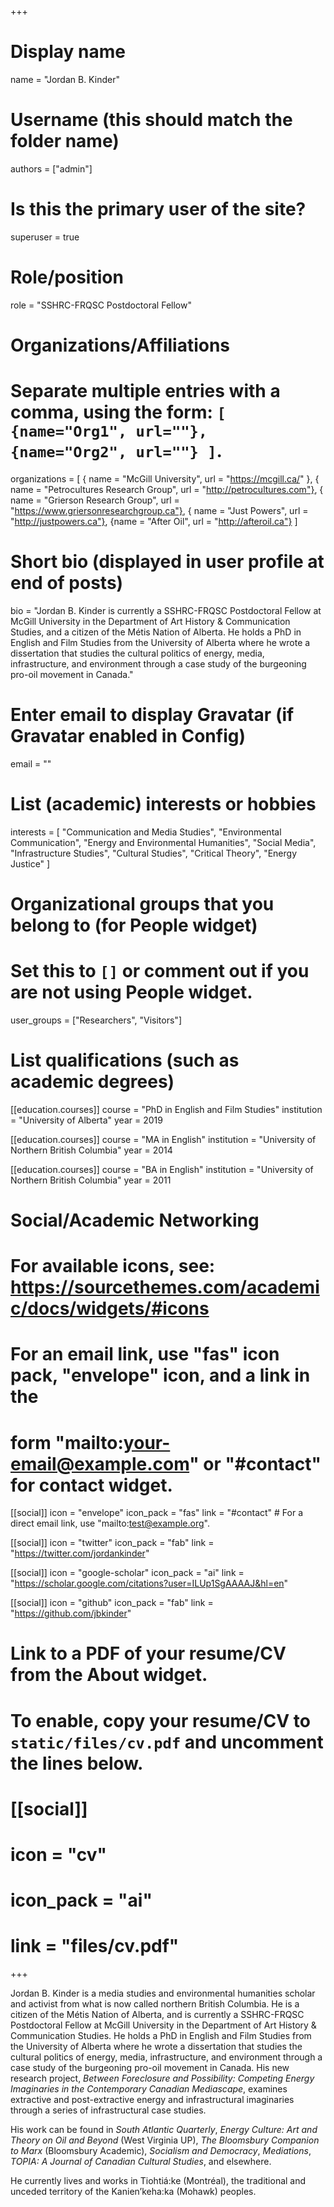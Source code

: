 +++
# Display name
name = "Jordan B. Kinder"

# Username (this should match the folder name)
authors = ["admin"]

# Is this the primary user of the site?
superuser = true

# Role/position
role = "SSHRC-FRQSC Postdoctoral Fellow"

# Organizations/Affiliations
#   Separate multiple entries with a comma, using the form: `[ {name="Org1", url=""}, {name="Org2", url=""} ]`.
organizations = [ { name = "McGill University", url = "https://mcgill.ca/" }, { name = "Petrocultures Research Group", url = "http://petrocultures.com"}, { name = "Grierson Research Group", url = "https://www.griersonresearchgroup.ca"}, { name = "Just Powers", url = "http://justpowers.ca"}, {name = "After Oil", url = "http://afteroil.ca"} ]

# Short bio (displayed in user profile at end of posts)
bio = "Jordan B. Kinder is currently a SSHRC-FRQSC Postdoctoral Fellow at McGill University in the Department of Art History & Communication Studies, and a citizen of the Métis Nation of Alberta. He holds a PhD in English and Film Studies from the University of Alberta where he wrote a dissertation that studies the cultural politics of energy, media, infrastructure, and environment through a case study of the burgeoning pro-oil movement in Canada."

# Enter email to display Gravatar (if Gravatar enabled in Config)
email = ""

# List (academic) interests or hobbies
interests = [
  "Communication and Media Studies",
  "Environmental Communication",
  "Energy and Environmental Humanities",
  "Social Media",
  "Infrastructure Studies",
  "Cultural Studies",
  "Critical Theory",
  "Energy Justice"
]

# Organizational groups that you belong to (for People widget)
#   Set this to `[]` or comment out if you are not using People widget.
user_groups = ["Researchers", "Visitors"]

# List qualifications (such as academic degrees)
[[education.courses]]
  course = "PhD in English and Film Studies"
  institution = "University of Alberta"
  year = 2019

[[education.courses]]
  course = "MA in English"
  institution = "University of Northern British Columbia"
  year = 2014

[[education.courses]]
  course = "BA in English"
  institution = "University of Northern British Columbia"
  year = 2011

# Social/Academic Networking
# For available icons, see: https://sourcethemes.com/academic/docs/widgets/#icons
#   For an email link, use "fas" icon pack, "envelope" icon, and a link in the
#   form "mailto:your-email@example.com" or "#contact" for contact widget.

[[social]]
  icon = "envelope"
  icon_pack = "fas"
  link = "#contact"  # For a direct email link, use "mailto:test@example.org".

[[social]]
  icon = "twitter"
  icon_pack = "fab"
  link = "https://twitter.com/jordankinder"

[[social]]
  icon = "google-scholar"
  icon_pack = "ai"
  link = "https://scholar.google.com/citations?user=ILUp1SgAAAAJ&hl=en"

[[social]]
  icon = "github"
  icon_pack = "fab"
  link = "https://github.com/jbkinder"

# Link to a PDF of your resume/CV from the About widget.
# To enable, copy your resume/CV to `static/files/cv.pdf` and uncomment the lines below.
# [[social]]
#   icon = "cv"
#   icon_pack = "ai"
#   link = "files/cv.pdf"

+++

Jordan B. Kinder is a media studies and environmental humanities scholar and activist from what is now called northern British Columbia. He is a citizen of the Métis Nation of Alberta, and is currently a SSHRC-FRQSC Postdoctoral Fellow at McGill University in the Department of Art History & Communication Studies. He holds a PhD in English and Film Studies from the University of Alberta where he wrote a dissertation that studies the cultural politics of energy, media, infrastructure, and environment through a case study of the burgeoning pro-oil movement in Canada. His new research project, *Between Foreclosure and Possibility: Competing Energy Imaginaries in the Contemporary Canadian Mediascape*, examines extractive and post-extractive energy and infrastructural imaginaries through a series of infrastructural case studies.

His work can be found in *South Atlantic Quarterly*, *Energy Culture: Art and Theory on Oil and Beyond* (West Virginia UP), *The Bloomsbury Companion to Marx* (Bloomsbury Academic), *Socialism and Democracy*, *Mediations*, *TOPIA: A Journal of Canadian Cultural Studies*, and elsewhere. 

He currently lives and works in Tiohtiá:ke (Montréal), the traditional and unceded territory of the Kanien’keha:ka (Mohawk) peoples.
